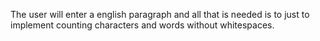 The user will enter a english paragraph and all that is needed is to just to implement counting characters and words without whitespaces.